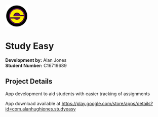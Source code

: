 ![alt text](https://github.com/AlanJonesDIT/StudyEase/blob/master/App/app/src/main/res/mipmap-hdpi/ic_launcher_round.png "Study Easy logo")  

# Study Easy

**Development by:** Alan Jones  
**Student Number:** C16719689  

## Project Details  

App development to aid students with easier tracking of assignments

App download available at https://play.google.com/store/apps/details?id=com.alanhughjones.studyeasy
